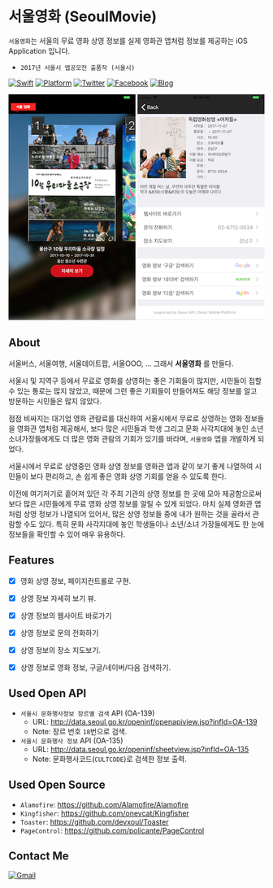 # 서울영화 (SeoulMovie)
 `서울영화`는 서울의 무료 영화 상영 정보를 실제 영화관 앱처럼 정보를 제공하는 iOS Application 입니다. 
  - `2017년 서울시 앱공모전 출품작 (서울시)`

[![Swift](https://img.shields.io/badge/Swift-compatible-E77335.svg)](https://swift.org)
[![Platform](https://img.shields.io/badge/platform-iOS_9.0+-lightgrey.svg)](https://github.com/blackturtle2/SeoulMovie)
[![Twitter](https://img.shields.io/badge/twitter-%40blackturtle2-1EA0F2.svg)](http://twitter.com/blackturtle2)
[![Facebook](https://img.shields.io/badge/facebook-%40blackturtle2-4267B1.svg)](http://facebook.com/blackturtle2)
[![Blog](https://img.shields.io/badge/blog-blackturtle2.net-EC5620.svg)](http://blackturtle2.net)

![test](/Screen%20Shot%2001%20-%20Main%20View.png "test title")  ![test](/Screen%20Shot%2002%20-%20Detail%20View.png "test title")

## About
 서울버스, 서울여행, 서울데이트팝, 서울OOO, ... 그래서 **서울영화** 를 만들다.

 서울시 및 지역구 등에서 무료로 영화를 상영하는 좋은 기회들이 많지만, 시민들이 접할 수 있는 통로는 많지 않았고, 때문에 그런 좋은 기회들이 만들어져도 해당 정보를 알고 방문하는 시민들은 많지 않았다.

 점점 비싸지는 대기업 영화 관람료를 대신하여 서울시에서 무료로 상영하는 영화 정보들을 영화관 앱처럼 제공해서, 보다 많은 시민들과 학생 그리고 문화 사각지대에 놓인 소년소녀가장들에게도 더 많은 영화 관람의 기회가 있기를 바라며, `서울영화` 앱을 개발하게 되었다.

 서울시에서 무료로 상영중인 영화 상영 정보를 영화관 앱과 같이 보기 좋게 나열하여 시민들이 보다 편리하고, 손 쉽게 좋은 영화 상영 기회를 얻을 수 있도록 한다.
 
 이전에 여기저기로 흩어져 있던 각 주최 기관의 상영 정보를 한 곳에 모아 제공함으로써 보다 많은 시민들에게 무료 영화 상영 정보를 알릴 수 있게 되었다. 마치 실제 영화관 앱처럼 상영 정보가 나열되어 있어서, 많은 상영 정보들 중에 내가 원하는 것을 골라서 관람할 수도 있다. 특히 문화 사각지대에 놓인 학생들이나 소년/소녀 가장들에게도 한 눈에 정보들을 확인할 수 있어 매우 유용하다.

## Features
- [x] 영화 상영 정보, 페이지컨트롤로 구현.
- [x] 상영 정보 자세히 보기 뷰.
- [x] 상영 정보의 웹사이트 바로가기
- [x] 상영 정보로 문의 전화하기
- [x] 상영 정보의 장소 지도보기.
- [x] 상영 정보로 영화 정보, 구글/네이버/다음 검색하기.



## Used Open API
- `서울시 문화행사정보 장르별 검색` API (OA-139)
	- URL: http://data.seoul.go.kr/openinf/openapiview.jsp?infId=OA-139
	- Note: 장르 번호 `18`번으로 검색.
- `서울시 문화행사 정보` API (OA-135)
	- URL: http://data.seoul.go.kr/openinf/sheetview.jsp?infId=OA-135
	- Note: 문화행사코드(`CULTCODE`)로 검색한 정보 출력.


## Used Open Source
- `Alamofire`: https://github.com/Alamofire/Alamofire
- `Kingfisher`: https://github.com/onevcat/Kingfisher
- `Toaster`: https://github.com/devxoul/Toaster
- `PageControl`: https://github.com/policante/PageControl


## Contact Me
[![Gmail](https://img.shields.io/badge/Gmail-blackturtle2@gmail.com-000000.svg)](blackturtle2@gmail.com)
